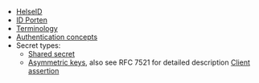
- [HelseID](https://www.nhn.no/tjenester/helseid)
- [ID Porten](https://eid.difi.no/nb/id-porten)
- [Terminology](https://docs.duendesoftware.com/identityserver/overview/terminology/)
- [Authentication concepts](https://learn.microsoft.com/en-us/aspnet/core/security/authentication/?view=aspnetcore-9.0#authentication-concepts)
- Secret types: 
    - [Shared secret](https://docs.duendesoftware.com/identityserver/tokens/client-authentication#shared-secrets)
    - [Asymmetric keys](https://docs.duendesoftware.com/identityserver/tokens/client-authentication#shared-secrets), also see RFC 7521 for detailed description [Client assertion](https://www.rfc-editor.org/rfc/rfc7521.html#section-3)